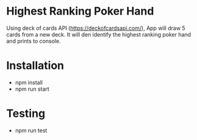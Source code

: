 # Highest Ranking Poker Hand

Using deck of cards API (https://deckofcardsapi.com/), App will draw 5 cards from a new deck.  It will den identify the highest ranking poker hand and prints to console. 

# Installation
- npm install
- npm run start

# Testing
- npm run test

